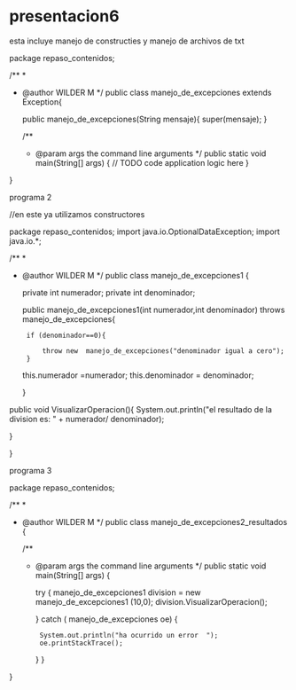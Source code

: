 # presentacion6
esta incluye manejo de constructies y manejo de archivos de txt


package repaso_contenidos;

/**
 *
 * @author WILDER M
 */
public class manejo_de_excepciones extends Exception{
    
    public manejo_de_excepciones(String mensaje){
        super(mensaje);
    }

    /**
     * @param args the command line arguments
     */
    public static void main(String[] args) {
        // TODO code application logic here
    }
    
}



programa 2

//en este ya utilizamos constructores


package repaso_contenidos;
import java.io.OptionalDataException;
import java.io.*;

/**
 *
 * @author WILDER M
 */
public class manejo_de_excepciones1 {

   private int numerador;
    private int denominador;
    
    
    public manejo_de_excepciones1(int numerador,int denominador) throws  manejo_de_excepciones{
        
        if (denominador==0){
           
            throw new  manejo_de_excepciones("denominador igual a cero");
        }
      this.numerador =numerador;
      this.denominador = denominador;
           
    }           
        
       
        
        
public void VisualizarOperacion(){
    System.out.println("el resultado de la division es: " + numerador/ denominador);
    
    
}


}




programa 3


package repaso_contenidos;

/**
 *
 * @author WILDER M
 */
public class manejo_de_excepciones2_resultados {

    /**
     * @param args the command line arguments
     */
    public static void main(String[] args) {
        
        
        try {
           manejo_de_excepciones1 division = new manejo_de_excepciones1 (10,0);
           division.VisualizarOperacion();
           
        } catch ( manejo_de_excepciones oe) {
            
            System.out.println("ha ocurrido un error  ");
            oe.printStackTrace();
        }
    }
    
}

